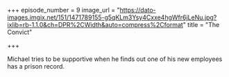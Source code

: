 +++
episode_number = 9
image_url = "https://dato-images.imgix.net/151/1471789155-g5qKLm3Ysy4Cxxe4hgWfr6jLeNu.jpg?ixlib=rb-1.1.0&ch=DPR%2CWidth&auto=compress%2Cformat"
title = "The Convict"

+++

Michael tries to be supportive when he finds out one of his new employees has a prison record.
